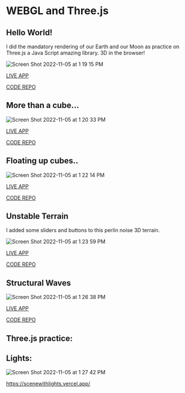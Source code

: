 # WEBGL and Three.js

## Hello World!

I did the mandatory rendering of our Earth and our Moon as practice on Three.js a Java Script amazing library. 3D in the browser!

![Screen Shot 2022-11-05 at 1 19 15 PM](https://user-images.githubusercontent.com/90220317/200132926-93063a33-63dd-43d0-8a3f-a173623f1199.png)

[LIVE APP](https://marlonbarrios.github.io/moonearth/ 'CODE REPOSITORY')

[CODE REPO](https://github.com/marlonbarrios/moonearth 'Code Repo')

## More than a cube...

![Screen Shot 2022-11-05 at 1 20 33 PM](https://user-images.githubusercontent.com/90220317/200132965-c0e127fb-6fb8-4df8-b147-1a613c9743bf.png)

[LIVE APP](https://marlonbarrios.github.io/blocks_loop01/ 'CODE REPOSITORY')

[CODE REPO](https://github.com/marlonbarrios/blocks_loop01 'Code Repo')

## Floating up cubes..

![Screen Shot 2022-11-05 at 1 22 14 PM](https://user-images.githubusercontent.com/90220317/200133008-2917ef58-1fc7-419b-9102-073577e8cac9.png)

[LIVE APP](https://marlonbarrios.github.io/cubesgoingup/ 'CODE REPOSITORY')

[CODE REPO](https://github.com/marlonbarrios/cubesgoingup 'Code Repo')

## Unstable Terrain

I added some sliders and buttons to this perlin noise 3D terrain.

![Screen Shot 2022-11-05 at 1 23 59 PM](https://user-images.githubusercontent.com/90220317/200133084-bb679209-a31d-42f3-8588-7dd61f8bf69d.png)

[LIVE APP](https://marlonbarrios.github.io/perlinnoiseterrain/ 'CODE REPOSITORY')

[CODE REPO](https://github.com/marlonbarrios/perlinnoiseterrain 'Code Repo')

## Structural Waves

![Screen Shot 2022-11-05 at 1 26 38 PM](https://user-images.githubusercontent.com/90220317/200133184-c65c67f3-e31f-4a37-9dfc-071ff07e34d0.png)

[LIVE APP](https://marlonbarrios.github.io/sinewavestructure/ 'CODE REPOSITORY')

[CODE REPO](https://github.com/marlonbarrios/sinewavestructure 'Code Repo')

## Three.js practice:

## Lights:

![Screen Shot 2022-11-05 at 1 27 42 PM](https://user-images.githubusercontent.com/90220317/200133223-75b88ce6-e15b-4a2b-88db-edfbf0e5bfce.png)

https://scenewithlights.vercel.app/
